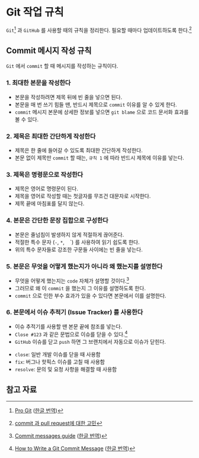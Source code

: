# Git 작업 규칙

`Git`[^git] 과 `GitHub` 를 사용할 때의 규칙을 정리한다. 필요할 때마다 업데이트하도록 한다.[^commit]

## Commit 메시지 작성 규칙

`Git` 에서 `commit` 할 때 메시지를 작성하는 규칙이다. 

### 1. 최대한 본문을 작성한다

* 본문을 작성하려면 제목 뒤에 빈 줄을 넣으면 된다.
* 본문을 매 번 쓰기 힘들 땐, 반드시 제목으로 `commit` 이유를 알 수 있게 한다.
* `commit` 메시지 본문에 상세한 정보를 넣으면 `git blame` 으로 코드 문서화 효과를 볼 수 있다.

### 2. 제목은 최대한 간단하게 작성한다

* 제목은 한 줄에 들어갈 수 있도록 최대한 간단하게 작성한다.
* 본문 없이 제목만 `commit` 할 때는, `규칙 1` 에 따라 반드시 제목에 이유를 넣는다.

### 3. 제목은 명령문으로 작성한다

* 제목은 영어로 명령문이 된다.
* 제목을 영어로 작성할 때는 첫글자를 무조건 대문자로 시작한다.
* 제목 끝에 마침표를 달지 않는다.

### 4. 본문은 간단한 문장 집합으로 구성한다

* 본문은 줄넘침이 발생하지 않게 적절하게 끊어준다.
* 적절한 특수 문자 (`-`, `*`, ` ` `) 를 사용하여 읽기 쉽도록 한다.
* 위의 특수 문자들로 강조한 구문들 사이에는 빈 줄을 넣는다.

### 5. 본문은 무엇을 어떻게 했는지가 아니라 왜 했는지를 설명한다

* 무엇을 어떻게 했는지는 `code` 자체가 설명할 것이다.[^commit-guide]
* 그러므로 왜 이 `commit` 을 했는지 그 이유를 설명하도록 한다.
* `commit` 으로 인한 부수 효과가 있을 수 있다면 본문에서 이를 설명한다.

### 6. 본문에서 이슈 추적기 (Issue Tracker) 를 사용한다

* 이슈 추적기를 사용할 땐 본문 끝에 참조를 넣는다.
* `Close #123` 과 같은 문법으로 이슈를 닫을 수 있다.[^how-to]
* `GitHub` 이슈를 닫고 `push` 하면 그 브랜치에서 자동으로 이슈가 닫힌다.

- `close`: 일반 개발 이슈를 닫을 때 사용함
- `fix`: 버그나 핫픽스 이슈를 고칠 때 사용함
- `resolve`: 문의 및 요청 사항을 해결할 때 사용함

## 참고 자료

[^git]: [Pro Git](https://git-scm.com/book/en/v2) ([한글 번역](https://git-scm.com/book/ko/v2))
[^commit-guide]: [Commit messages guide](https://github.com/RomuloOliveira/commit-messages-guide/blob/master/README.md) ([한글 번역](https://github.com/RomuloOliveira/commit-messages-guide/blob/master/README_ko-KR.md))
[^how-to]: [How to Write a Git Commit Message](https://cbea.ms/git-commit/) ([한글 번역](https://meetup.toast.com/posts/106))
[^commit]: [commit 과 pull request에 대한 고민](https://octob.medium.com/commit-과-pull-request에-대한-고민-66e1e05722f9)
